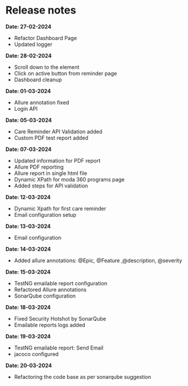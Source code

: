 # Release notes
**Date: 27-02-2024**
- Refactor Dashboard Page
- Updated logger

**Date: 28-02-2024**
- Scroll down to the element
- Click on active button from reminder page
- Dashboard cleanup

**Date: 01-03-2024**
- Allure annotation fixed
- Login API

**Date: 05-03-2024**
- Care Reminder API Validation added
- Custom PDF test report added

**Date: 07-03-2024**
- Updated information for PDF report
- Allure PDF reporting
- Allure report in single html file
- Dynamic XPath for moda 360 programs page
- Added steps for API validation

**Date: 12-03-2024**
- Dynamic Xpath for first care reminder
- Email configuration setup

**Date: 13-03-2024**
- Email configuration

**Date: 14-03-2024**
- Added allure annotations: @Epic, @Feature ,@description, @severity

**Date: 15-03-2024**
- TestNG emailable report configuration
- Refactored Allure annotations
- SonarQube configuration

**Date: 18-03-2024**
- Fixed Security Hotshot by SonarQube
- Emailable reports logs added

**Date: 19-03-2024**
- TestNG emailable report: Send Email
- jacoco configured

**Date: 20-03-2024**
- Refactoring the code base as per sonarqube suggestion